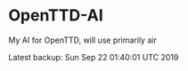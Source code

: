 # OpenTTD-AI
My AI for OpenTTD, will use primarily air

Latest backup: Sun Sep 22 01:40:01 UTC 2019

